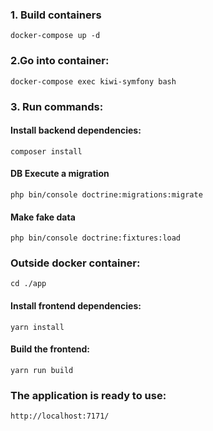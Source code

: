 ### 1. Build containers
    docker-compose up -d

### 2.Go into container:
    docker-compose exec kiwi-symfony bash  

### 3. Run commands:
#### Install backend dependencies: 
    composer install

#### DB Execute a migration
    php bin/console doctrine:migrations:migrate
#### Make fake data
    php bin/console doctrine:fixtures:load

### Outside docker container:
    cd ./app

#### Install frontend dependencies:
    yarn install 

#### Build the frontend:
    yarn run build

### The application is ready to use: 
    http://localhost:7171/
    